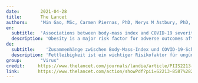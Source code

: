 ```yaml
---
date:        2021-04-28
title:       The Lancet
authors:     'Min Gao, MSc, Carmen Piernas, PhD, Nerys M Astbury, PhD, Prof Julia Hippisley-Cox, FRCP, Prof Stephen O’Rahilly, FRS, Prof Paul Aveyard, FRCGP, Prof Susan A Jebb, PhD'
en:
  subtitle:  'Associations between body-mass index and COVID-19 severity in 6·9 million people in England: a prospective, community-based, cohort study'
  description: 'Obesity is a major risk factor for adverse outcomes after infection with SARS-CoV-2. We aimed to examine this association, including interactions with demographic and behavioural characteristics, type 2 diabetes, and other health conditions.'
de: 
  subtitle:    'Zusammenhänge zwischen Body-Mass-Index und COVID-19-Schweregrad bei 6-9 Millionen Menschen in England: eine prospektive, gemeindebasierte Kohortenstudie'
  description: 'Fettleibigkeit ist ein wichtiger Risikofaktor für ungünstige Ergebnisse nach einer Infektion mit SARS-CoV-2. Wir wollten diesen Zusammenhang untersuchen, einschließlich der Wechselwirkungen mit demografischen und verhaltensbezogenen Merkmalen, Typ-2-Diabetes und anderen Gesundheitszuständen.'
group:       "Virus"
credit:     https://www.thelancet.com/journals/landia/article/PIIS2213-8587(21)00089-9/fulltext
link:       https://www.thelancet.com/action/showPdf?pii=S2213-8587%2821%2900089-9
---
```

<object data="{{ page.link }}" style='height:calc(100vh - 400px); width: 100%' type='application/pdf'></object>